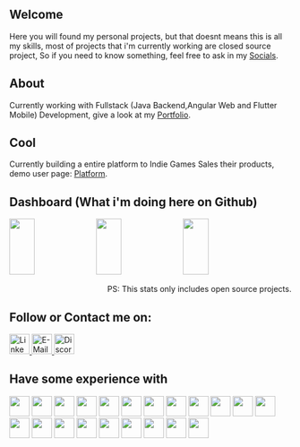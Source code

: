 ## Welcome
Here you will found my personal projects, but that doesnt means this is all my skills, most of projects that i'm currently working are closed source project,
So if you need to know something, feel free to ask in my <a href="#socials">Socials</a>.


## About
Currently working with Fullstack (Java Backend,Angular Web and Flutter Mobile) Development, give a look at my <a href="https://eliezerjg.github.io/" target="_blank"> Portfolio</a>.

## Cool
Currently building a entire platform to Indie Games Sales their products, demo user page: <a href="https://infinitedestiny.gamecms.com.br/" target="_blank"> Platform</a>.


## Dashboard (What i'm doing here on Github)
<div align="left">
      <img  style="width: 30% !important; height: 100px !important;" src="https://github-readme-stats.vercel.app/api?username=eliezerjg&rank_icon=github&theme=radical&hide_border=true"/>
      <img  style="width: 30% !important; height: 100px !important;" src="https://github-readme-streak-stats.herokuapp.com/?user=eliezerjg&theme=radical&hide_border=true"/>
       <img  style="width: 30% !important; height: 100px !important;" src="https://github-readme-stats.vercel.app/api/top-langs/?username=eliezerjg&hide_progress=true&theme=radical&hide_border=true"/>
</div>
<p align="right">PS: This stats only includes open source projects.</p>

  
## Follow or Contact me on:
<div id="socials">  
   <a href="https://www.linkedin.com/in/eliezer-garcia-7a9729177" target="_blank">
     <img src="https://img.shields.io/badge/-LinkedIn-%230077B5?style=for-the-badge&logo=linkedin&logoColor=white" target="_blank"  height="36px" alt="Linkedin">
  </a> 
   
  
  <a href="mailto:eliezergarcia.developer@gmail.com" target="_blank">
      <img src="https://img.shields.io/badge/Gmail-EA4335.svg?style=for-the-badge&logo=Gmail&logoColor=white"  height="36px"  target="_blank" alt="E-Mail">
  </a> 

  <a href="https://discord.gg/NKUsjKS8Wh" target="_blank">
      <img src="https://img.shields.io/badge/Discord-5865F2.svg?style=for-the-badge&logo=Discord&logoColor=white"  height="36px"  target="_blank" alt="Discord">
  </a> 
  
    
</div>

  
  ## Have some experience with
  
 
<div >  

 

<img src="https://cdn.jsdelivr.net/gh/devicons/devicon/icons/git/git-original-wordmark.svg" height="36px"  />
<img src="https://cdn.jsdelivr.net/gh/devicons/devicon/icons/subversion/subversion-original.svg" height="36px"  />
<img src="https://cdn.jsdelivr.net/gh/devicons/devicon/icons/dart/dart-original.svg" height="36px"  />
<img src="https://cdn.jsdelivr.net/gh/devicons/devicon/icons/flutter/flutter-original.svg" height="36px"  />
<img src="https://cdn.jsdelivr.net/gh/devicons/devicon/icons/java/java-original.svg" height="36px"   />
<img src="https://cdn.jsdelivr.net/gh/devicons/devicon/icons/spring/spring-original.svg" height="36px"   />
<img src="https://cdn.jsdelivr.net/gh/devicons/devicon/icons/html5/html5-original.svg" height="36px"  />
<img src="https://cdn.jsdelivr.net/gh/devicons/devicon/icons/javascript/javascript-plain.svg" height="36px"  />
<img src="https://cdn.jsdelivr.net/gh/devicons/devicon/icons/react/react-original-wordmark.svg"  height="36px" />
<img src="https://cdn.jsdelivr.net/gh/devicons/devicon/icons/angularjs/angularjs-plain-wordmark.svg" height="36px"   />
<img src="https://cdn.jsdelivr.net/gh/devicons/devicon/icons/angularjs/angularjs-original.svg" height="36px" />
<img src="https://cdn.jsdelivr.net/gh/devicons/devicon/icons/android/android-original-wordmark.svg" height="36px" />
<img src="https://cdn.jsdelivr.net/gh/devicons/devicon/icons/androidstudio/androidstudio-original.svg" height="36px"  />
<img src="https://cdn.jsdelivr.net/gh/devicons/devicon/icons/gradle/gradle-plain.svg" height="36px" />
<img src="https://maven.apache.org/images/maven-logo-white-on-black.png" height="36px" />
<img src="https://cdn.jsdelivr.net/gh/devicons/devicon/icons/php/php-original.svg" height="36px"  />
<img src="https://cdn.jsdelivr.net/gh/devicons/devicon/icons/postgresql/postgresql-plain-wordmark.svg" height="36px"   />
<img src="https://cdn.jsdelivr.net/gh/devicons/devicon/icons/mysql/mysql-original-wordmark.svg" height="36px"  />
<img src="https://cdn.jsdelivr.net/gh/devicons/devicon/icons/microsoftsqlserver/microsoftsqlserver-plain-wordmark.svg" height="36px"   />
<img src="https://cdn.jsdelivr.net/gh/devicons/devicon/icons/linux/linux-original.svg"  height="36px"   />
<img src="https://cdn.jsdelivr.net/gh/devicons/devicon/icons/windows8/windows8-original.svg" height="36px"   />
          
          

 
   

    
</div>

